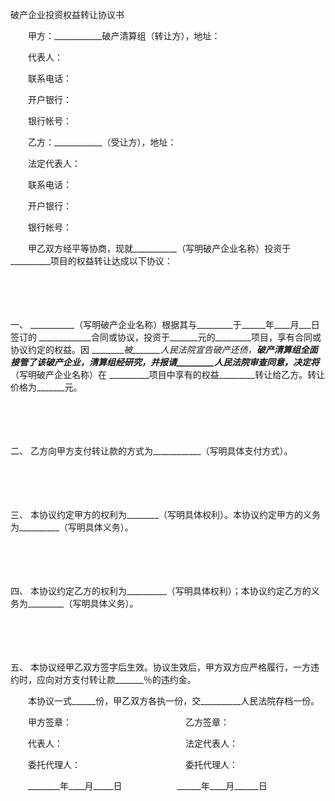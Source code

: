 



破产企业投资权益转让协议书



 

　　甲方：____________破产清算组（转让方），地址：

　　代表人：

　　联系电话：

　　开户银行：

　　银行帐号：

　　乙方：____________（受让方），地址：

　　法定代表人：

　　联系电话：

　　开户银行：

　　银行帐号：

　　甲乙双方经平等协商，现就___________（写明破产企业名称）投资于__________项目的权益转让达成以下协议：

　　

　　

一、
___________（写明破产企业名称）根据其与_________于______年____月___日签订的 _____________合同或协议，投资于_______元的_________项目，享有合同或协议约定的权益。因 _________被_______人民法院宣告破产还债，__________破产清算组全面接管了该破产企业，清算组经研究，并报请_________人民法院审查同意，决定将___________（写明破产企业名称）在 __________项目中享有的权益_________转让给乙方。转让价格为_______元。

　　

　　

二、
乙方向甲方支付转让款的方式为____________（写明具体支付方式）。

　　

　　

三、
本协议约定甲方的权利为________（写明具体权利）。本协议约定甲方的义务为__________（写明具体义务）。

　　

　　

四、
本协议约定乙方的权利为__________（写明具体权利）；本协议约定乙方的义务为_________（写明具体义务）。

　　

　　

五、
本协议经甲乙双方签字后生效。协议生效后，甲方双方应严格履行，一方违约时，应向对方支付转让款_______％的违约金。

　　本协议一式______份，甲乙双方各执一份，交__________人民法院存档一份。　　

　　甲方签章：　　　　　　　　　　　　　乙方签章：

　　代表人：　　　　　　　　　　　　　　法定代表人：

　　委托代理人：　　　　　　　　　　　　委托代理人：

　　________年____月_____日　　　　　　 ______年____月______日